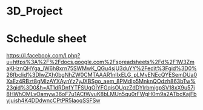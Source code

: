 # 3D_Project

# Schedule sheet
https://l.facebook.com/l.php?u=https%3A%2F%2Fdocs.google.com%2Fspreadsheets%2Fd%2F1W3ZmaKHznQHYga_iW6h8xrn75SWMwK_QGu4sjU3duYY%2Fedit%3Fgid%3D0%26fbclid%3DIwZXh0bgNhZW0CMTAAAR1nIIxELG_pLMvENEcQYESemDUa0XaEz4RBzt8gMIzAYXAynYz7yJXBSgo_aem_8PMdIp5MnknQOdzh863bTw%23gid%3D0&h=AT1dRDnfYTFSUgOIYFGqisOUqzZdDYlrbmigpSV18xX9u57j8HWhOMLvOamyw36oF7u1ACtWvuK8bLMUn5qu0rFWgH0m9a2ATbcKajFbyjuish4K4DDdwncCPtPR5IaoqSSFSw
